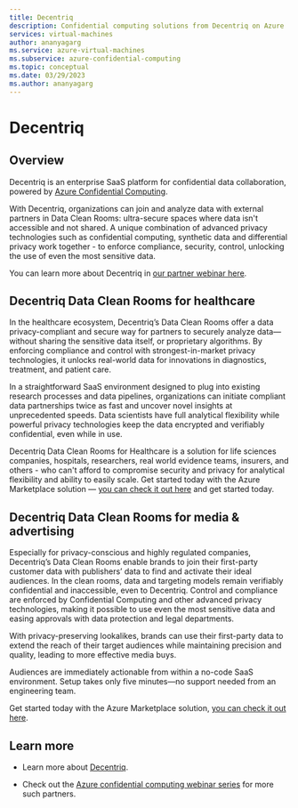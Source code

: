 ```yaml
---
title: Decentriq
description: Confidential computing solutions from Decentriq on Azure
services: virtual-machines
author: ananyagarg
ms.service: azure-virtual-machines
ms.subservice: azure-confidential-computing
ms.topic: conceptual
ms.date: 03/29/2023
ms.author: ananyagarg
---
```


# Decentriq


## Overview

Decentriq is an enterprise SaaS platform for confidential data collaboration, powered by  [Azure Confidential Computing](../index.yml).

With Decentriq, organizations can join and analyze data with external partners in  Data Clean Rooms: ultra-secure spaces where data isn't accessible and not shared. A unique combination of advanced privacy technologies such as confidential computing, synthetic data and differential privacy work together - to enforce compliance, security, control, unlocking the use of even the most sensitive data.

You can learn more about Decentriq in [our partner webinar here](https://vshow.on24.com/vshow/Azure_Confidential/exhibits/Decentriq).

## Decentriq Data Clean Rooms for healthcare

In the healthcare ecosystem, Decentriq’s Data Clean Rooms offer a data privacy-compliant and secure way for partners to securely analyze data—without sharing the sensitive data itself, or proprietary algorithms. By enforcing compliance and control with strongest-in-market privacy technologies, it unlocks real-world data for innovations in diagnostics, treatment, and patient care.

In a straightforward SaaS environment designed to plug into existing research processes and data pipelines, organizations can initiate compliant data partnerships twice as fast and uncover novel insights at unprecedented speeds. Data scientists have full analytical flexibility while powerful privacy technologies keep the data encrypted and verifiably confidential, even while in use. 

Decentriq Data Clean Rooms for Healthcare is a solution for life sciences companies, hospitals, researchers, real world evidence teams, insurers, and others - who can't afford to compromise security and privacy for analytical flexibility and ability to easily scale. Get started today with the Azure Marketplace solution — [you can check it out here](https://azuremarketplace.microsoft.com/en-us/marketplace/apps/dqtechnologiesag1586942031480.decentriq_healthcare_cleanroom?tab=Overview) and get started today.

## Decentriq Data Clean Rooms for media & advertising

Especially for privacy-conscious and highly regulated companies, Decentriq’s Data Clean Rooms enable brands to join their first-party customer data with publishers’ data to find and activate their ideal audiences. In the clean rooms, data and targeting models remain verifiably confidential and inaccessible, even to Decentriq. Control and compliance are enforced by Confidential Computing and other advanced privacy technologies, making it possible to use even the most sensitive data and easing approvals with data protection and legal departments.

With privacy-preserving lookalikes, brands can use their first-party data to extend the reach of their target audiences while maintaining precision and quality, leading to more effective media buys. 

Audiences are immediately actionable from within a no-code SaaS environment. Setup takes only five minutes—no support needed from an engineering team.

Get started today with the Azure Marketplace solution, [you can check it out here](https://azuremarketplace.microsoft.com/en-us/marketplace/apps/dqtechnologiesag1586942031480.decentriq_media_cleanroom?tab=Overview).


## Learn more

- Learn more about [Decentriq](https://www.decentriq.com/).

- Check out the [Azure confidential computing webinar series](https://vshow.on24.com/vshow/Azure_Confidential/exhibits/Home) for more such partners.
